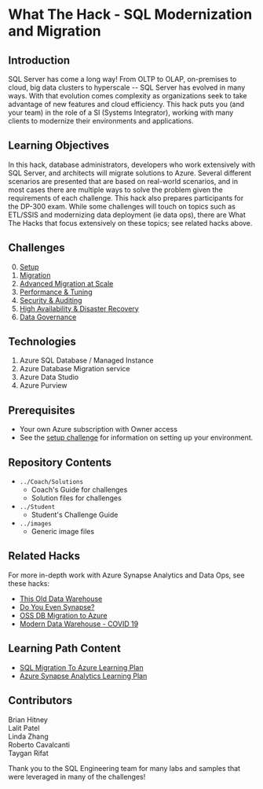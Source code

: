 # What The Hack - SQL Modernization and Migration

## Introduction
SQL Server has come a long way!  From OLTP to OLAP, on-premises to cloud, big data clusters to hyperscale -- SQL Server has evolved in many ways.  With that evolution comes complexity as organizations seek to take advantage of new features and cloud efficiency.  This hack puts you (and your team) in the role of a SI (Systems Integrator), working with many clients to modernize their environments and applications.

## Learning Objectives
In this hack, database administrators, developers who work extensively with SQL Server, and architects will migrate solutions to Azure. Several different scenarios are presented that are based on real-world scenarios, and in most cases there are multiple ways to solve the problem given the requirements of each challenge.  This hack also prepares participants for the DP-300 exam.  While some challenges will touch on topics such as ETL/SSIS and modernizing data deployment (ie data ops), there are What The Hacks that focus extensively on these topics; see related hacks above.

## Challenges

0. [Setup](./Student/Challenge00.md)
1. [Migration](./Student/Challenge01.md)
2. [Advanced Migration at Scale](./Student/Challenge02.md)
3. [Performance & Tuning](./Student/Challenge03.md)
4. [Security & Auditing](./Student/Challenge04.md)
5. [High Availability & Disaster Recovery](./Student/Challenge05.md)
6. [Data Governance](./Student/Challenge06.md)


## Technologies
1. Azure SQL Database / Managed Instance
1. Azure Database Migration service
1. Azure Data Studio
1. Azure Purview

## Prerequisites
- Your own Azure subscription with Owner access
- See the [setup challenge](./Student/Challenge00.md) for information on setting up your environment.

## Repository Contents
- `../Coach/Solutions`
  - Coach's Guide for challenges
  - Solution files for challenges
- `../Student`
  - Student's Challenge Guide
- `../images`
  - Generic image files

## Related Hacks
For more in-depth work with Azure Synapse Analytics and Data Ops, see these hacks:

* [This Old Data Warehouse](https://github.com/microsoft/WhatTheHack/tree/master/019-ThisOldDataWarehouse)
* [Do You Even Synapse?](https://github.com/microsoft/WhatTheHack/tree/master/024-DoYouEvenSynapse)
* [OSS DB Migration to Azure](https://github.com/microsoft/WhatTheHack/tree/master/033-OSSDatabaseMigration)
* [Modern Data Warehouse - COVID 19](https://github.com/microsoft/WhatTheHack/tree/master/038-MDWCovid19)

## Learning Path Content

* [SQL Migration To Azure Learning Plan](https://microsoft.github.io/PartnerResources/azure/data-analytics-ai/sql-server-migration-to-azure)
* [Azure Synapse Analytics Learning Plan](https://microsoft.github.io/PartnerResources/azure/data-analytics-ai/modern-data-warehouse)

## Contributors

Brian Hitney\
Lalit Patel\
Linda Zhang\
Roberto Cavalcanti\
Taygan Rifat

Thank you to the SQL Engineering team for many labs and samples that were leveraged in many of the challenges!